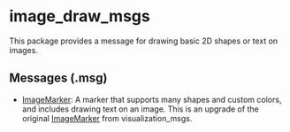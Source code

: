 # image_draw_msgs

This package provides a message for drawing basic 2D shapes or text on images.

## Messages (.msg)
* [ImageMarker](msg/Barcode.msg): A marker that supports many shapes and custom colors, and includes drawing text on an image. This is an upgrade of the original [ImageMarker](https://github.com/ros2/common_interfaces/blob/master/visualization_msgs/msg/ImageMarker.msg) from visualization_msgs.
